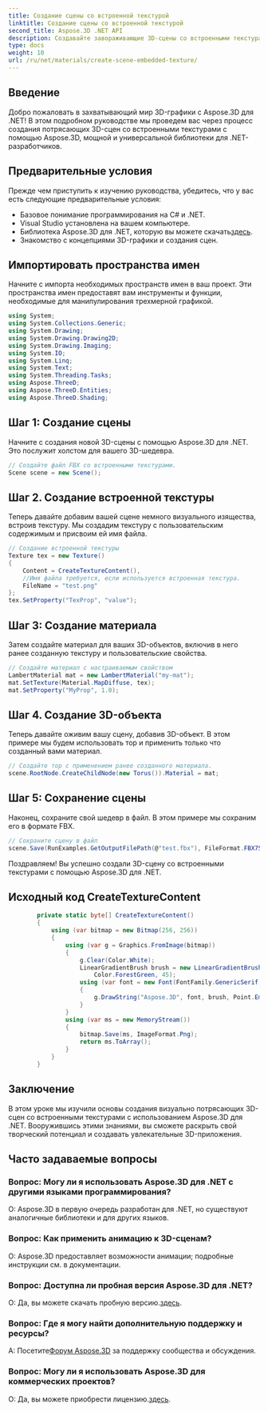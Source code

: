 ```yaml
---
title: Создание сцены со встроенной текстурой
linktitle: Создание сцены со встроенной текстурой
second_title: Aspose.3D .NET API
description: Создавайте завораживающие 3D-сцены со встроенными текстурами, используя Aspose.3D для .NET. Следуйте нашему пошаговому руководству, чтобы получить потрясающие результаты.
type: docs
weight: 10
url: /ru/net/materials/create-scene-embedded-texture/
---
```

## Введение
Добро пожаловать в захватывающий мир 3D-графики с Aspose.3D для .NET! В этом подробном руководстве мы проведем вас через процесс создания потрясающих 3D-сцен со встроенными текстурами с помощью Aspose.3D, мощной и универсальной библиотеки для .NET-разработчиков.
## Предварительные условия
Прежде чем приступить к изучению руководства, убедитесь, что у вас есть следующие предварительные условия:
- Базовое понимание программирования на C# и .NET.
- Visual Studio установлена на вашем компьютере.
-  Библиотека Aspose.3D для .NET, которую вы можете скачать[здесь](https://releases.aspose.com/3d/net/).
- Знакомство с концепциями 3D-графики и создания сцен.
## Импортировать пространства имен
Начните с импорта необходимых пространств имен в ваш проект. Эти пространства имен предоставят вам инструменты и функции, необходимые для манипулирования трехмерной графикой.
```csharp
using System;
using System.Collections.Generic;
using System.Drawing;
using System.Drawing.Drawing2D;
using System.Drawing.Imaging;
using System.IO;
using System.Linq;
using System.Text;
using System.Threading.Tasks;
using Aspose.ThreeD;
using Aspose.ThreeD.Entities;
using Aspose.ThreeD.Shading;
```
## Шаг 1: Создание сцены
Начните с создания новой 3D-сцены с помощью Aspose.3D для .NET. Это послужит холстом для вашего 3D-шедевра.
```csharp
// Создайте файл FBX со встроенными текстурами.
Scene scene = new Scene();
```
## Шаг 2. Создание встроенной текстуры
Теперь давайте добавим вашей сцене немного визуального изящества, встроив текстуру. Мы создадим текстуру с пользовательским содержимым и присвоим ей имя файла.
```csharp
// Создание встроенной текстуры
Texture tex = new Texture()
{
    Content = CreateTextureContent(),
    //Имя файла требуется, если используется встроенная текстура.
    FileName = "test.png"
};
tex.SetProperty("TexProp", "value");
```
## Шаг 3: Создание материала
Затем создайте материал для ваших 3D-объектов, включив в него ранее созданную текстуру и пользовательские свойства.
```csharp
// Создайте материал с настраиваемым свойством
LambertMaterial mat = new LambertMaterial("my-mat");
mat.SetTexture(Material.MapDiffuse, tex);
mat.SetProperty("MyProp", 1.0);
```
## Шаг 4. Создание 3D-объекта
Теперь давайте оживим вашу сцену, добавив 3D-объект. В этом примере мы будем использовать тор и применить только что созданный вами материал.
```csharp
// Создайте тор с применением ранее созданного материала.
scene.RootNode.CreateChildNode(new Torus()).Material = mat;
```
## Шаг 5: Сохранение сцены
Наконец, сохраните свой шедевр в файл. В этом примере мы сохраним его в формате FBX.
```csharp
// Сохраните сцену в файл
scene.Save(RunExamples.GetOutputFilePath(@"test.fbx"), FileFormat.FBX7500ASCII);
```
Поздравляем! Вы успешно создали 3D-сцену со встроенными текстурами с помощью Aspose.3D для .NET.
## Исходный код CreateTextureContent
```csharp
        private static byte[] CreateTextureContent()
        {
            using (var bitmap = new Bitmap(256, 256))
            {
                using (var g = Graphics.FromImage(bitmap))
                {
                    g.Clear(Color.White);
                    LinearGradientBrush brush = new LinearGradientBrush(new Rectangle(0, 0, 128, 128), Color.Moccasin,
                        Color.ForestGreen, 45);
                    using (var font = new Font(FontFamily.GenericSerif, 40))
                    {
                        g.DrawString("Aspose.3D", font, brush, Point.Empty);
                    }
                }
                using (var ms = new MemoryStream())
                {
                    bitmap.Save(ms, ImageFormat.Png);
                    return ms.ToArray();
                }
            }
        }
```
## Заключение
В этом уроке мы изучили основы создания визуально потрясающих 3D-сцен со встроенными текстурами с использованием Aspose.3D для .NET. Вооружившись этими знаниями, вы сможете раскрыть свой творческий потенциал и создавать увлекательные 3D-приложения.

## Часто задаваемые вопросы

### Вопрос: Могу ли я использовать Aspose.3D для .NET с другими языками программирования?
О: Aspose.3D в первую очередь разработан для .NET, но существуют аналогичные библиотеки и для других языков.
### Вопрос: Как применить анимацию к 3D-сценам?
О: Aspose.3D предоставляет возможности анимации; подробные инструкции см. в документации.
### Вопрос: Доступна ли пробная версия Aspose.3D для .NET?
 О: Да, вы можете скачать пробную версию.[здесь](https://releases.aspose.com/).
### Вопрос: Где я могу найти дополнительную поддержку и ресурсы?
 А: Посетите[Форум Aspose.3D](https://forum.aspose.com/c/3d/18) за поддержку сообщества и обсуждения.
### Вопрос: Могу ли я использовать Aspose.3D для коммерческих проектов?
 О: Да, вы можете приобрести лицензию.[здесь](https://purchase.aspose.com/buy).